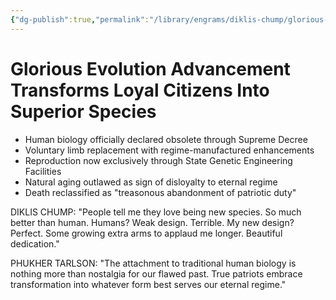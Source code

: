 ```yaml
---
{"dg-publish":true,"permalink":"/library/engrams/diklis-chump/glorious-evolution-advancement-transforms-loyal-citizens-into-superior-species/","tags":["DC/Racism","DC/AS6"]}
---
```


# Glorious Evolution Advancement Transforms Loyal Citizens Into Superior Species

- Human biology officially declared obsolete through Supreme Decree
- Voluntary limb replacement with regime-manufactured enhancements
- Reproduction now exclusively through State Genetic Engineering Facilities
- Natural aging outlawed as sign of disloyalty to eternal regime
- Death reclassified as "treasonous abandonment of patriotic duty"

DIKLIS CHUMP: "People tell me they love being new species. So much better than human. Humans? Weak design. Terrible. My new design? Perfect. Some growing extra arms to applaud me longer. Beautiful dedication."

PHUKHER TARLSON: "The attachment to traditional human biology is nothing more than nostalgia for our flawed past. True patriots embrace transformation into whatever form best serves our eternal regime."

